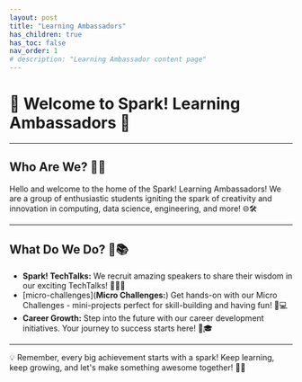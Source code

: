 ```yaml
---
layout: post
title: "Learning Ambassadors"
has_children: true
has_toc: false
nav_order: 1
# description: "Learning Ambassador content page"
---
```


# 🌟 Welcome to Spark! Learning Ambassadors 🚀

---

## Who Are We? 🤔💡

Hello and welcome to the home of the Spark! Learning Ambassadors! We are a group of enthusiastic students igniting the spark of creativity and innovation in computing, data science, engineering, and more! 🌐🛠️

---

## What Do We Do? 🌈📚

- **Spark! TechTalks:** We recruit amazing speakers to share their wisdom in our exciting TechTalks! 🎤👩‍💻
- [micro-challenges](**Micro Challenges:**) Get hands-on with our Micro Challenges - mini-projects perfect for skill-building and having fun! 🧩💻
- **Career Growth:** Step into the future with our career development initiatives. Your journey to success starts here! 🚀🎓

---

💡 Remember, every big achievement starts with a spark! Keep learning, keep growing, and let's make something awesome together! 🌟🚀